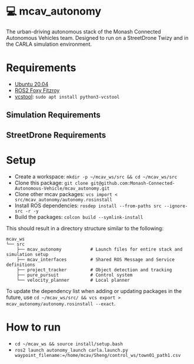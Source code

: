 # 💻 mcav_autonomy
The urban-driving autonomous stack of the Monash Connected Autonomous Vehicles team. Designed to run on a StreetDrone Twizy and in the CARLA simulation environment.

# Requirements
- [Ubuntu 20.04](https://ubuntu.com/download/desktop)
- [ROS2 Foxy Fitzroy](https://docs.ros.org/en/foxy/Installation.html)
- [vcstool](https://github.com/dirk-thomas/vcstool): `sudo apt install python3-vcstool`

## Simulation Requirements

## StreetDrone Requirements

# Setup
- Create a workspace: `mkdir -p ~/mcav_ws/src && cd ~/mcav_ws/src`
- Clone this package: `git clone git@github.com:Monash-Connected-Autonomous-Vehicle/mcav_autonomy.git`
- Clone other mcav packages: `vcs import < src/mcav_autonomy/autonomy.rosinstall`
- Install ROS dependencies: `rosdep install --from-paths src --ignore-src -r -y`
- Build the packages: `colcon build --symlink-install`

This should result in a directory structure similar to the following:
```
mcav_ws
└── src
    ├── mcav_autonomy           # Launch files for entire stack and simulation setup
    ├── mcav_interfaces         # Shared ROS Message and Service definitions
    ├── project_tracker         # Object detection and tracking
    ├── pure_pursuit            # Control system
    └── velocity_planner        # Local planner
```
To update the dependency list when adding or updating packages in the future, use `cd ~/mcav_ws/src/ && vcs export > mcav_autonomy/autonomy.rosinstall --exact`.

# How to run
- `cd ~/mcav_ws && source install/setup.bash`
- `ros2 launch autonomy_launch carla.launch.py waypoint_filename:=/home/mcav/Sheng/control_ws/town01_path1.csv`
